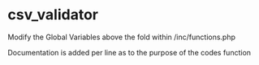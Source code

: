 # csv_validator

Modify the Global Variables above the fold within /inc/functions.php

Documentation is added per line as to the purpose of the codes function
